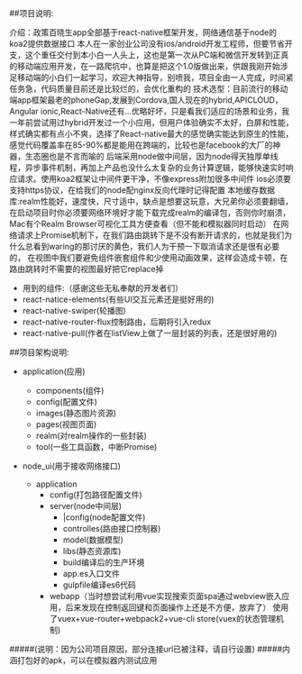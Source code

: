 ##项目说明:

介绍：政策百晓生app全部基于react-native框架开发，网络通信基于node的koa2提供数据接口
本人在一家创业公司没有ios/android开发工程师，但要节省开支，这个重任交付到本小白一人头上，这也是第一次从PC端和微信开发转到正真的移动端应用开发，在一路爬坑中，也算是把这个1.0版做出来，供跟我刚开始涉足移动端的小白们一起学习，欢迎大神指导，别喷我，项目全由一人完成，时间紧任务急，代码质量目前还是比较烂的，会优化重构的
技术选型：目前流行的移动端app框架最老的phoneGap,发展到Cordova,国人现在的hybrid,APICLOUD，Angular ionic,React-Native还有...优略好坏，只是看我们适应的场景和业务，我一年前尝试用过hybrid开发过一个小应用，但用户体验确实不太好，白屏和性能，样式确实都有点小不爽，选择了React-native最大的感觉确实能达到原生的性能，感觉代码覆盖率在85-90%都是能用在跨端的，比较也是facebook的大厂的神器，生态圈也是不言而喻的
后端采用node做中间层，因为node得天独厚单线程，异步事件机制，再加上产品也没什么太复杂的业务计算逻辑，能够快速实时响应请求。使用koa2框架让中间件更干净，不像express附加很多中间件
ios必须要支持https协议，在给我们的node配nginx反向代理时记得配置
本地缓存数据库:realm性能好，速度快，尺寸适中，缺点是想要这玩意，大兄弟你必须要翻墙，在启动项目时你必须要网络环境好才能下载完成realm的编译包，否则你时崩溃，Mac有个Realm Browser可视化工具方便查看（但不能和模拟器同时启动）
在网络请求上Promise机制下，在我们路由跳转下是不没有断开请求的，也就是我们为什么总看到waring的那讨厌的黄色，我们人为干预一下取消请求还是很有必要的，
在视图中我们要避免组件嵌套组件和少使用动画效果，这样会造成卡顿，在路由跳转时不需要的视图最好把它replace掉


<ul>
<li>用到的组件:（感谢这些无私奉献的开发者们）</li>
<li>react-natice-elements(有些UI交互元素还是挺好用的)</li>
<li>react-native-swiper(轮播图)</li>
<li>react-native-router-flux控制路由，后期将引入redux</li>
<li>react-native-pull(作者在listView上做了一层封装的列表，还是很好用的)</li>
</ul>



##项目架构说明:


* application(应用)
	* components(组件)
	* config(配置文件)
	* images(静态图片资源)
	* pages(视图页面)
	* realm(对realm操作的一些封装)
	* tool(一些工具函数，中断Promise)

	
* node_ui(用于接收网络接口)
	* application
		* config(打包路径配置文件)
		* server(node中间层)
			* |config(node配置文件)
			* controlles(路由接口控制器)
			* model(数据模型)
			* libs(静态资源库)
			* build编译后的生产环境
			* app.es入口文件
			* gulpfile编译es6代码
		* webapp（当时想尝试利用vue实现搜索页面spa通过webview嵌入应用，后来发现在控制返回键和页面操作上还是不方便，放弃了）
使用了vuex+vue-router+webpack2+vue-cli
store(vuex的状态管理机制)


#####(说明：因为公司项目原因，部分连接url已被注释，请自行设置)
#####内涵打包好的apk，可以在模拟器内测试应用





